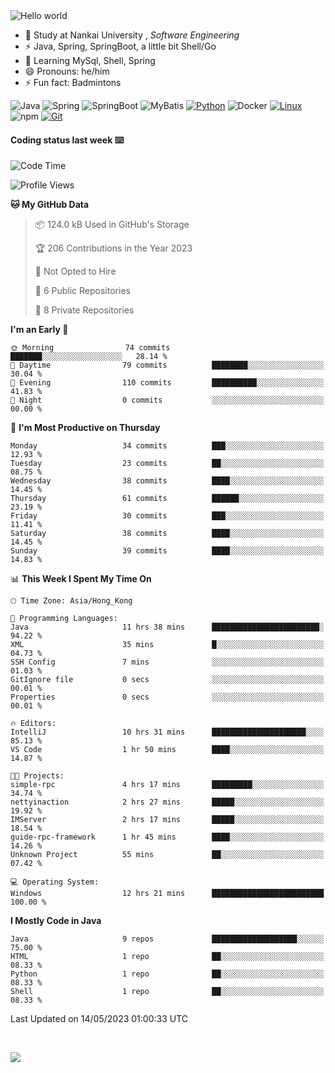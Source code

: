 

<img src="https://raw.githubusercontent.com/sagar-viradiya/sagar-viradiya/master/resources/banner.png" alt="Hello world">


<br/>


- 🍻  Study at Nankai University , _Software Engineering_
- ⚡  Java, Spring, SpringBoot, a little bit Shell/Go
- 🌱 Learning MySql, Shell, Spring
- 😄 Pronouns: he/him
- ⚡ Fun fact: Badmintons

![Java](https://img.shields.io/badge/-Java-007396?style=flat-square&logo=java&logoColor=ffffff)
![Spring](https://img.shields.io/badge/-Spring-green)
![SpringBoot](https://img.shields.io/badge/-SpringBoot-green)
![MyBatis](https://img.shields.io/badge/-MyBatis-yellowgreen)
[![Python](https://img.shields.io/badge/-Python-3776AB?style=flat-square&logo=python&logoColor=ffffff)](https://www.python.org/)
![Docker](https://img.shields.io/badge/Docker-2496ED?style=flat-square&logo=docker&logoColor=ffffff)
[![Linux](https://img.shields.io/badge/-Linux-333333?style=flat-square&logo=linux&logoColor=white)](https://www.linuxfoundation.org/)
![npm](https://img.shields.io/badge/-NPM-CB3837?style=flat-square&logo=npm&logoColor=white)
[![Git](https://img.shields.io/badge/-Git-f05032?style=flat-square&logo=git&logoColor=white)](https://git-scm.com/)

#### Coding status last week ⌨️

<!--START_SECTION:waka-->
![Code Time](http://img.shields.io/badge/Code%20Time-174%20hrs%2049%20mins-blue)

![Profile Views](http://img.shields.io/badge/Profile%20Views-1-blue)

**🐱 My GitHub Data** 

> 📦 124.0 kB Used in GitHub's Storage 
 > 
> 🏆 206 Contributions in the Year 2023
 > 
> 🚫 Not Opted to Hire
 > 
> 📜 6 Public Repositories 
 > 
> 🔑 8 Private Repositories 
 > 
**I'm an Early 🐤** 

```text
🌞 Morning                74 commits          ███████░░░░░░░░░░░░░░░░░░   28.14 % 
🌆 Daytime                79 commits          ████████░░░░░░░░░░░░░░░░░   30.04 % 
🌃 Evening                110 commits         ██████████░░░░░░░░░░░░░░░   41.83 % 
🌙 Night                  0 commits           ░░░░░░░░░░░░░░░░░░░░░░░░░   00.00 % 
```
📅 **I'm Most Productive on Thursday** 

```text
Monday                   34 commits          ███░░░░░░░░░░░░░░░░░░░░░░   12.93 % 
Tuesday                  23 commits          ██░░░░░░░░░░░░░░░░░░░░░░░   08.75 % 
Wednesday                38 commits          ████░░░░░░░░░░░░░░░░░░░░░   14.45 % 
Thursday                 61 commits          ██████░░░░░░░░░░░░░░░░░░░   23.19 % 
Friday                   30 commits          ███░░░░░░░░░░░░░░░░░░░░░░   11.41 % 
Saturday                 38 commits          ████░░░░░░░░░░░░░░░░░░░░░   14.45 % 
Sunday                   39 commits          ████░░░░░░░░░░░░░░░░░░░░░   14.83 % 
```


📊 **This Week I Spent My Time On** 

```text
🕑︎ Time Zone: Asia/Hong_Kong

💬 Programming Languages: 
Java                     11 hrs 38 mins      ████████████████████████░   94.22 % 
XML                      35 mins             █░░░░░░░░░░░░░░░░░░░░░░░░   04.73 % 
SSH Config               7 mins              ░░░░░░░░░░░░░░░░░░░░░░░░░   01.03 % 
GitIgnore file           0 secs              ░░░░░░░░░░░░░░░░░░░░░░░░░   00.01 % 
Properties               0 secs              ░░░░░░░░░░░░░░░░░░░░░░░░░   00.01 % 

🔥 Editors: 
IntelliJ                 10 hrs 31 mins      █████████████████████░░░░   85.13 % 
VS Code                  1 hr 50 mins        ████░░░░░░░░░░░░░░░░░░░░░   14.87 % 

🐱‍💻 Projects: 
simple-rpc               4 hrs 17 mins       █████████░░░░░░░░░░░░░░░░   34.74 % 
nettyinaction            2 hrs 27 mins       █████░░░░░░░░░░░░░░░░░░░░   19.92 % 
IMServer                 2 hrs 17 mins       █████░░░░░░░░░░░░░░░░░░░░   18.54 % 
guide-rpc-framework      1 hr 45 mins        ████░░░░░░░░░░░░░░░░░░░░░   14.26 % 
Unknown Project          55 mins             ██░░░░░░░░░░░░░░░░░░░░░░░   07.42 % 

💻 Operating System: 
Windows                  12 hrs 21 mins      █████████████████████████   100.00 % 
```

**I Mostly Code in Java** 

```text
Java                     9 repos             ███████████████████░░░░░░   75.00 % 
HTML                     1 repo              ██░░░░░░░░░░░░░░░░░░░░░░░   08.33 % 
Python                   1 repo              ██░░░░░░░░░░░░░░░░░░░░░░░   08.33 % 
Shell                    1 repo              ██░░░░░░░░░░░░░░░░░░░░░░░   08.33 % 
```




 Last Updated on 14/05/2023 01:00:33 UTC
<!--END_SECTION:waka-->

<br/>

![](https://github-profile-trophy.vercel.app/?username=quincysky&column=7)







